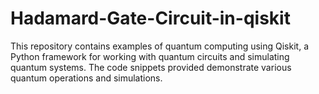# Hadamard-Gate-Circuit-in-qiskit
This repository contains examples of quantum computing using Qiskit, a Python framework for working with quantum circuits and simulating quantum systems. The code snippets provided demonstrate various quantum operations and simulations.
